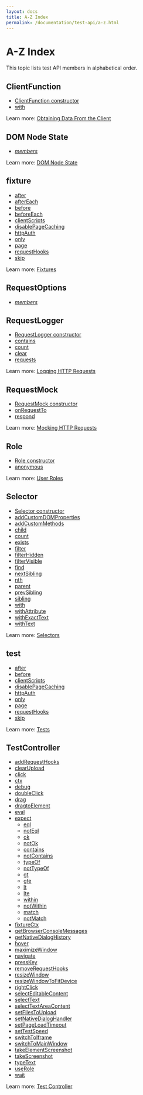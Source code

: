 ```yaml
---
layout: docs
title: A-Z Index
permalink: /documentation/test-api/a-z.html
---
```

# A-Z Index

This topic lists test API members in alphabetical order.

## ClientFunction

* [ClientFunction constructor](obtaining-data-from-the-client/README.md#creating-client-functions)
* [with](obtaining-data-from-the-client/README.md#overwriting-options)

Learn more: [Obtaining Data From the Client](obtaining-data-from-the-client/README.md)

## DOM Node State

* *[members](selecting-page-elements/dom-node-state.md#members-common-across-all-nodes)*

Learn more: [DOM Node State](selecting-page-elements/dom-node-state.md)

## fixture

* [after](test-code-structure.md#fixture-hooks)
* [afterEach](test-code-structure.md#initialization-and-clean-up)
* [before](test-code-structure.md#fixture-hooks)
* [beforeEach](test-code-structure.md#initialization-and-clean-up)
* [clientScripts](test-code-structure.md#inject-scripts-into-tested-pages)
* [disablePageCaching](test-code-structure.md#disable-page-caching)
* [httpAuth](authentication/http-authentication.md)
* [only](test-code-structure.md#skipping-tests)
* [page](test-code-structure.md#specifying-the-start-webpage)
* [requestHooks](intercepting-http-requests/attaching-hooks-to-tests-and-fixtures.md)
* [skip](test-code-structure.md#skipping-tests)

Learn more: [Fixtures](test-code-structure.md#fixtures)

## RequestOptions

* *[members](intercepting-http-requests/requestoptions-object.md)*

## RequestLogger

* [RequestLogger constructor](intercepting-http-requests/logging-http-requests.md#creating-a-logger)
* [contains](intercepting-http-requests/logging-http-requests.md#logger-methods)
* [count](intercepting-http-requests/logging-http-requests.md#logger-methods)
* [clear](intercepting-http-requests/logging-http-requests.md#logger-methods)
* [requests](intercepting-http-requests/logging-http-requests.md#logger-properties)

Learn more: [Logging HTTP Requests](intercepting-http-requests/logging-http-requests.md)

## RequestMock

* [RequestMock constructor](intercepting-http-requests/mocking-http-requests.md#creating-a-mocker)
* [onRequestTo](intercepting-http-requests/mocking-http-requests.md#the-onrequestto-method)
* [respond](intercepting-http-requests/mocking-http-requests.md#the-respond-method)

Learn more: [Mocking HTTP Requests](intercepting-http-requests/mocking-http-requests.md)

## Role

* [Role constructor](authentication/user-roles.md#create-and-apply-roles)
* [anonymous](authentication/user-roles.md#anonymous-role)

Learn more: [User Roles](authentication/user-roles.md)

## Selector

* [Selector constructor](selecting-page-elements/selectors/creating-selectors.md)
* [addCustomDOMProperties](selecting-page-elements/selectors/extending-selectors.md#custom-properties)
* [addCustomMethods](selecting-page-elements/selectors/extending-selectors.md#custom-methods)
* [child](selecting-page-elements/selectors/functional-style-selectors.md#child)
* [count](selecting-page-elements/selectors/using-selectors.md#check-if-an-element-exists)
* [exists](selecting-page-elements/selectors/using-selectors.md#check-if-an-element-exists)
* [filter](selecting-page-elements/selectors/functional-style-selectors.md#filter)
* [filterHidden](selecting-page-elements/selectors/functional-style-selectors.md#filterhidden)
* [filterVisible](selecting-page-elements/selectors/functional-style-selectors.md#filtervisible)
* [find](selecting-page-elements/selectors/functional-style-selectors.md#find)
* [nextSibling](selecting-page-elements/selectors/functional-style-selectors.md#nextsibling)
* [nth](selecting-page-elements/selectors/functional-style-selectors.md#nth)
* [parent](selecting-page-elements/selectors/functional-style-selectors.md#parent)
* [prevSibling](selecting-page-elements/selectors/functional-style-selectors.md#prevsibling)
* [sibling](selecting-page-elements/selectors/functional-style-selectors.md#sibling)
* [with](selecting-page-elements/selectors/selector-options.md#overwrite-options)
* [withAttribute](selecting-page-elements/selectors/functional-style-selectors.md#withattribute)
* [withExactText](selecting-page-elements/selectors/functional-style-selectors.md#withexacttext)
* [withText](selecting-page-elements/selectors/functional-style-selectors.md#withtext)

Learn more: [Selectors](selecting-page-elements/selectors/README.md)

## test

* [after](test-code-structure.md#initialization-and-clean-up)
* [before](test-code-structure.md#initialization-and-clean-up)
* [clientScripts](test-code-structure.md#inject-scripts-into-tested-pages)
* [disablePageCaching](test-code-structure.md#disable-page-caching)
* [httpAuth](authentication/http-authentication.md)
* [only](test-code-structure.md#skipping-tests)
* [page](test-code-structure.md#specifying-the-start-webpage)
* [requestHooks](intercepting-http-requests/attaching-hooks-to-tests-and-fixtures.md)
* [skip](test-code-structure.md#skipping-tests)

Learn more: [Tests](test-code-structure.md#tests)

## TestController

* [addRequestHooks](intercepting-http-requests/attaching-hooks-to-tests-and-fixtures.md)
* [clearUpload](actions/upload.md#clear-file-upload-input)
* [click](actions/click.md)
* [ctx](test-code-structure.md#sharing-variables-between-test-hooks-and-test-code)
* [debug](debugging.md#client-side-debugging)
* [doubleClick](actions/double-click.md)
* [drag](actions/drag-element.md#drag-an-element-by-an-offset)
* [dragtoElement](actions/drag-element.md#drag-an-element-onto-another-one)
* [eval](obtaining-data-from-the-client/README.md#one-time-client-code-execution)
* [expect](assertions/README.md)
    * [eql](assertions/assertion-api.md#deep-equal)
    * [notEql](assertions/assertion-api.md#not-deep-equal)
    * [ok](assertions/assertion-api.md#ok)
    * [notOk](assertions/assertion-api.md#not-ok)
    * [contains](assertions/assertion-api.md#contains)
    * [notContains](assertions/assertion-api.md#not-contains)
    * [typeOf](assertions/assertion-api.md#type-of)
    * [notTypeOf](assertions/assertion-api.md#not-type-of)
    * [gt](assertions/assertion-api.md#greater-than)
    * [gte](assertions/assertion-api.md#greater-than-or-equal-to)
    * [lt](assertions/assertion-api.md#less-than)
    * [lte](assertions/assertion-api.md#less-than-or-equal-to)
    * [within](assertions/assertion-api.md#within)
    * [notWithin](assertions/assertion-api.md#not-within)
    * [match](assertions/assertion-api.md#match)
    * [notMatch](assertions/assertion-api.md#not-match)
* [fixtureCtx](test-code-structure.md#sharing-variables-between-fixture-hooks-and-test-code)
* [getBrowserConsoleMessages](accessing-console-messages.md)
* [getNativeDialogHistory](handling-native-dialogs.md#dialog-history)
* [hover](actions/hover.md)
* [maximizeWindow](actions/resize-window.md#maximizing-the-window)
* [navigate](actions/navigate.md)
* [pressKey](actions/press-key.md)
* [removeRequestHooks](intercepting-http-requests/attaching-hooks-to-tests-and-fixtures.md)
* [resizeWindow](actions/resize-window.md#setting-the-window-size)
* [resizeWindowToFitDevice](actions/resize-window.md#fitting-the-window-into-a-particular-device)
* [rightClick](actions/right-click.md)
* [selectEditableContent](actions/select-text.md#perform-selection-within-editable-content)
* [selectText](actions/select-text.md#select-text-in-input-elements)
* [selectTextAreaContent](actions/select-text.md#select-textarea-content)
* [setFilesToUpload](actions/upload.md#populate-file-upload-input)
* [setNativeDialogHandler](handling-native-dialogs.md#dialog-handler)
* [setPageLoadTimeout](test-code-structure.md#setting-page-load-timeout)
* [setTestSpeed](test-code-structure.md#setting-test-speed)
* [switchToIframe](working-with-iframes.md#switching-to-an-iframe)
* [switchToMainWindow](working-with-iframes.md#switching-back-to-the-main-window)
* [takeElementScreenshot](actions/take-screenshot.md#take-a-screenshot-of-a-page-element)
* [takeScreenshot](actions/take-screenshot.md#take-a-screenshot-of-the-entire-page)
* [typeText](actions/type-text.md)
* [useRole](authentication/user-roles.md)
* [wait](pausing-the-test.md)

Learn more: [Test Controller](test-code-structure.md#test-controller)
